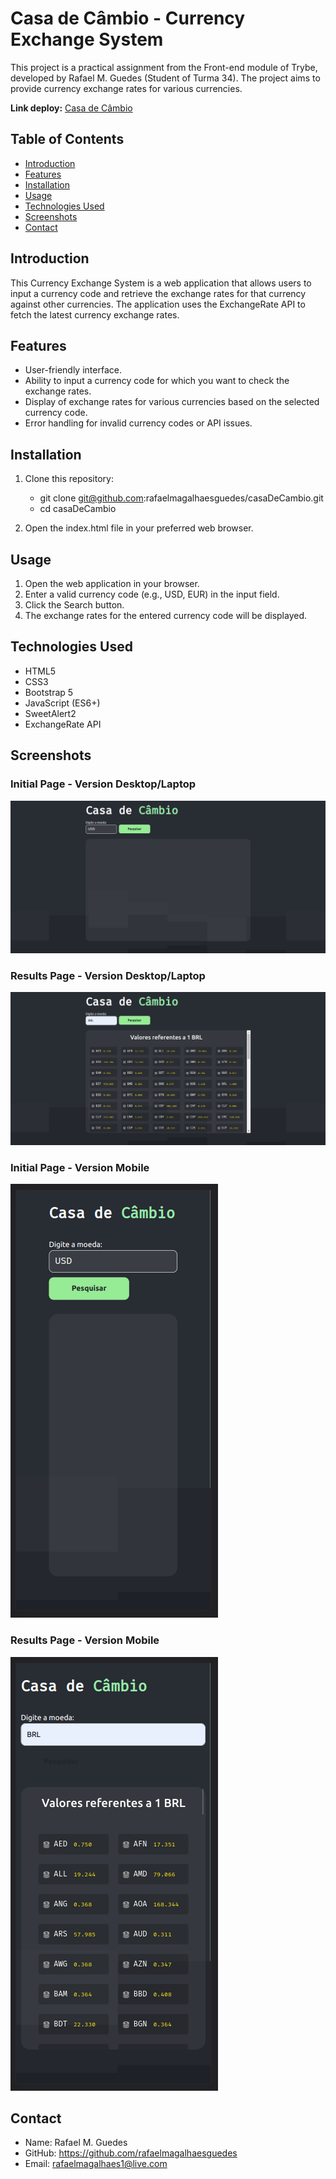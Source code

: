 # Casa de Câmbio - Currency Exchange System

This project is a practical assignment from the Front-end module of Trybe, developed by Rafael M. Guedes (Student of Turma 34). The project aims to provide currency exchange rates for various currencies.

**Link deploy:** <a href="https://casa-de-cambios-rafaelmagalhaesguedes.vercel.app/">Casa de Câmbio</a>

## Table of Contents

- [Introduction](#introduction)
- [Features](#features)
- [Installation](#installation)
- [Usage](#usage)
- [Technologies Used](#technologies-used)
- [Screenshots](#screenshots)
- [Contact](#contact)

## Introduction

This Currency Exchange System is a web application that allows users to input a currency code and retrieve the exchange rates for that currency against other currencies. The application uses the ExchangeRate API to fetch the latest currency exchange rates.

## Features

- User-friendly interface.
- Ability to input a currency code for which you want to check the exchange rates.
- Display of exchange rates for various currencies based on the selected currency code.
- Error handling for invalid currency codes or API issues.

## Installation

1. Clone this repository:

   - git clone git@github.com:rafaelmagalhaesguedes/casaDeCambio.git
   - cd casaDeCambio

1. Open the index.html file in your preferred web browser.

## Usage

1. Open the web application in your browser.
2. Enter a valid currency code (e.g., USD, EUR) in the input field.
3. Click the Search button.
4. The exchange rates for the entered currency code will be displayed.

## Technologies Used

- HTML5
- CSS3
- Bootstrap 5
- JavaScript (ES6+)
- SweetAlert2
- ExchangeRate API

## Screenshots

### Initial Page - Version Desktop/Laptop
![Homepage](https://github.com/rafaelmagalhaesguedes/casaDeCambio/blob/main/src/assets/screen-system/home.png)

### Results Page - Version Desktop/Laptop
![Homepage](https://github.com/rafaelmagalhaesguedes/casaDeCambio/blob/main/src/assets/screen-system/result.png)

### Initial Page - Version Mobile
![Homepage](https://github.com/rafaelmagalhaesguedes/casaDeCambio/blob/main/src/assets/screen-system/home-mobile.png)

### Results Page - Version Mobile
![Homepage](https://github.com/rafaelmagalhaesguedes/casaDeCambio/blob/main/src/assets/screen-system/result-mobile.png)

## Contact

- Name: Rafael M. Guedes
- GitHub: https://github.com/rafaelmagalhaesguedes
- Email: rafaelmagalhaes1@live.com
